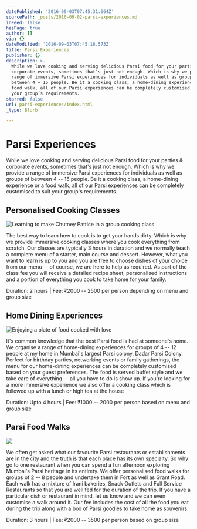 ```yaml
---
datePublished: '2016-09-03T07:45:31.664Z'
sourcePath: _posts/2016-09-02-parsi-experiences.md
inFeed: false
hasPage: true
author: []
via: {}
dateModified: '2016-09-03T07:45:18.573Z'
title: Parsi Experiences
publisher: {}
description: >-
  While we love cooking and serving delicious Parsi food for your parties &
  corporate events, sometimes that’s just not enough. Which is why we provide a
  range of immersive Parsi experiences for individuals as well as groups of
  between 4 – 15 people. Be it a cooking class, a home-dining experience or a
  food walk, all of our Parsi experiences can be completely customised to suit
  your group’s requirements.
starred: false
url: parsi-experiences/index.html
_type: Blurb

---
```

# Parsi Experiences

While we love cooking and serving delicious Parsi food for your parties & corporate events, sometimes that's just not enough. Which is why we provide a range of immersive Parsi experiences for individuals as well as groups of between 4 -- 15 people. Be it a cooking class, a home-dining experience or a food walk, all of our Parsi experiences can be completely customised to suit your group's requirements.

## Personalised Cooking Classes
![Learning to make Chutney Pattice in a group cooking class](https://the-grid-user-content.s3-us-west-2.amazonaws.com/20f0ca0b-710b-464d-abe2-7b2720c6b4c1.jpg)

The best way to learn how to cook is to get your hands dirty. Which is why we provide immersive cooking classes where you cook everything from scratch. Our classes are typically 3 hours in duration and we normally teach a complete menu of a starter, main course and dessert. However, what you want to learn is up to you and you are free to choose dishes of your choice from our menu -- of course, we are here to help as required. As part of the class fee you will receive a detailed recipe sheet, personalised instructions and a portion of everything you cook to take home for your family.

Duration: 2 hours | Fee: ₹2000 -- 2500 per person depending on menu and group size

## Home Dining Experiences
![Enjoying a plate of food cooked with love](https://the-grid-user-content.s3-us-west-2.amazonaws.com/dd3959ca-85af-49ee-8471-b23a0e9ca1d5.jpg)

It's common knowledge that the best Parsi food is had at someone's home. We organise a range of home-dining experiences for groups of 4 -- 12 people at my home in Mumbai's largest Parsi colony, Dadar Parsi Colony. Perfect for birthday parties, networking events or family gatherings, the menu for our home-dining experiences can be completely customised based on your guest preferences. The food is served buffet style and we take care of everything -- all you have to do is show up. If you're looking for a more immersive experience we also offer a cooking class which is followed up with a lunch or high tea at the house

Duration: Upto 4 hours | Fee: ₹1000 -- 2000 per person based on menu and group size

## Parsi Food Walks
![](https://the-grid-user-content.s3-us-west-2.amazonaws.com/7ddc2665-17e5-4624-a0e1-d3dfe7ff0990.png)

We often get asked what our favourite Parsi restaurants or establishments are in the city and the truth is that each place has its own specialty. So why go to one restaurant when you can spend a fun afternoon exploring Mumbai's Parsi heritage in its entirety. We offer personalised food walks for groups of 2 -- 8 people and undertake them in Fort as well as Grant Road. Each walk has a mixture of Irani bakeries, Snack Outlets and Full Service Restaurants so that you are well fed for the duration of the trip. If you have a particular dish or restaurant in mind, let us know and we can even customise a walk around it. Our fee includes the cost of all the food you eat during the trip along with a box of Parsi goodies to take home as souvenirs.

Duration: 3 hours | Fee: ₹2000 -- 3500 per person based on group size